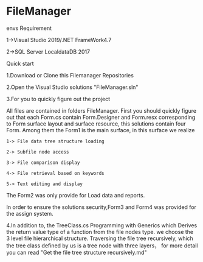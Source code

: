 # FileManager
envs Requirement

1->Visual Studio 2019/.NET FrameWork4.7

2->SQL Server LocaldataDB 2017

Quick start

1.Download or Clone this Filemanager Repositories
    
2.Open the Visual Studio solutions "FileManager.sln"

3.For you to quickly figure out the project

All files are contained in folders FileManager.
First you should quickly figure out that each Form.cs contain Form.Designer and Form.resx corresponding to Form surface layout and surface resource, this solutions contain four Form.
Among them the Form1 is the main surface, in this surface we realize 

    1-> File data tree structure loading

    2-> Subfile node access

    3-> File comparison display

    4-> File retrieval based on keywords

    5-> Text editing and display

The Form2 was only provide for Load data and reports.

In order to ensure the solutions security,Form3 and Form4 was provided for the assign system.

4.In addition to, the TreeClass.cs Programming with Generics which Derives the return value type of a function from the file nodes type. we choose the 3 level file 
hierarchical structure. Traversing the file tree recursively, which the tree class defined by us is a tree node with three layers， for more detail you can read "Get the file tree structure recursively.md"

  
